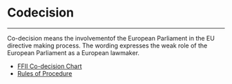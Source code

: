 # Codecision

------------------------------------------------------------------------

Co-decision means the involvementof the European Parliament in the EU
directive making process. The wording expresses the weak role of the
European Parliament as a European lawmaker.

-   [ FFII Co-decision Chart](CodecisionPosterEn "wikilink")
-   [ Rules of Procedure](RulesOfProcedure "wikilink")
